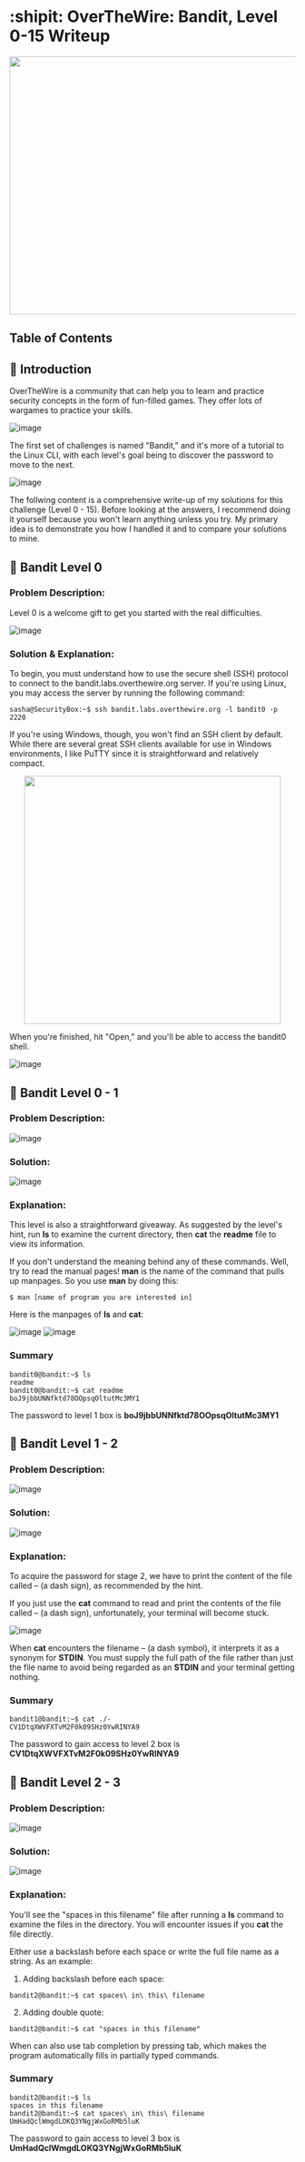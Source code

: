 # :shipit: OverTheWire: Bandit, Level 0-15 Writeup

<p align="center">
  <img width="833" height="455" src="https://user-images.githubusercontent.com/84661482/132093151-7b225882-2b7c-4973-8150-4df05617ea59.png">
</p>

## Table of Contents


## :open_book: Introduction

OverTheWire is a community that can help you to learn and practice security concepts in the form of fun-filled games. They offer lots of wargames to practice your skills.

![image](https://user-images.githubusercontent.com/84661482/132092828-c917b13e-0df0-4052-b7a7-a7a9d7162d8f.png)

The first set of challenges is named "Bandit," and it's more of a tutorial to the Linux CLI, with each level's goal being to discover the password to move to the next. 

![image](https://user-images.githubusercontent.com/84661482/132092898-322b815b-674e-4dd7-a457-e824d910ae43.png)

The follwing content is a comprehensive write-up of my solutions for this challenge (Level 0 - 15). Before looking at the answers, I recommend doing it yourself because you won't learn anything unless you try. My primary idea is to demonstrate you how I handled it and to compare your solutions to mine. 

## :triangular_flag_on_post: Bandit Level 0

### Problem Description:
Level 0 is a welcome gift to get you started with the real difficulties. 

![image](https://user-images.githubusercontent.com/84661482/132093444-428e2ad1-dba7-44ac-be13-ae2561b4ee94.png)

### Solution & Explanation:
To begin, you must understand how to use the secure shell (SSH) protocol to connect to the bandit.labs.overthewire.org server. If you're using Linux, you may access the server by running the following command: 

```
sasha@SecurityBox:~$ ssh bandit.labs.overthewire.org -l bandit0 -p 2220
```
If you're using Windows, though, you won't find an SSH client by default. While there are several great SSH clients available for use in Windows environments, I like PuTTY since it is straightforward and relatively compact. 

<p align="center">
  <img width="452" height="437" src="https://user-images.githubusercontent.com/84661482/132094175-36de91a1-df1b-413f-af47-54a7e660dcc5.png">
</p>

When you're finished, hit "Open," and you'll be able to access the bandit0 shell. 

![image](https://user-images.githubusercontent.com/84661482/132094368-4fb40674-9827-4514-ad0c-2d2dabbb62c6.png)

## :triangular_flag_on_post: Bandit Level 0 - 1

### Problem Description:
![image](https://user-images.githubusercontent.com/84661482/132094626-39a1e512-5658-4feb-bd4f-187f34b17514.png)

### Solution:
![image](https://user-images.githubusercontent.com/84661482/132095287-b57a70c6-9da9-49d7-b866-5fdc4bb5535c.png)

### Explanation:
This level is also a straightforward giveaway. As suggested by the level's hint, run **ls** to examine the current directory, then **cat** the **readme** file to view its information. 

If you don't understand the meaning behind any of these commands. Well, try to read the manual pages! **man** is the name of the command that pulls up manpages. So you use **man** by doing this:

```
$ man [name of program you are interested in]
```
Here is the manpages of **ls** and **cat**:

![image](https://user-images.githubusercontent.com/84661482/132094920-0aff3cb2-39e4-4e06-8574-6f2fc68ceef1.png)
![image](https://user-images.githubusercontent.com/84661482/132094944-74dbbc26-2820-4743-8860-a39e2ac2a0c6.png)

### Summary
```
bandit0@bandit:~$ ls
readme
bandit0@bandit:~$ cat readme 
boJ9jbbUNNfktd78OOpsqOltutMc3MY1
 ```
The password to level 1 box is **boJ9jbbUNNfktd78OOpsqOltutMc3MY1**

## :triangular_flag_on_post: Bandit Level 1 - 2

### Problem Description:
![image](https://user-images.githubusercontent.com/84661482/132095632-36c26f4f-fb81-4d88-b24e-a99d61969ad7.png)

### Solution:
![image](https://user-images.githubusercontent.com/84661482/132095451-5e70e4bb-ee33-4120-b751-61495d4f9a88.png)

### Explanation:
To acquire the password for stage 2, we have to print the content of the file called – (a dash sign), as recommended by the hint.

If you just use the **cat** command to read and print the contents of the file called – (a dash sign), unfortunately, your terminal will become stuck. 

![image](https://user-images.githubusercontent.com/84661482/132095836-3a04ea80-ed4a-4e20-b2b6-a7a0bd326dc3.png)

When **cat** encounters the filename – (a dash symbol), it interprets it as a synonym for **STDIN**. You must supply the full path of the file rather than just the file name to avoid being regarded as an **STDIN** and your terminal getting nothing. 

### Summary
```
bandit1@bandit:~$ cat ./-
CV1DtqXWVFXTvM2F0k09SHz0YwRINYA9
```
The password to gain access to level 2 box is **CV1DtqXWVFXTvM2F0k09SHz0YwRINYA9**

## :triangular_flag_on_post: Bandit Level 2 - 3

### Problem Description:
![image](https://user-images.githubusercontent.com/84661482/132096087-ff16cc31-aa39-4460-8923-a2ef74034e4f.png)

### Solution:
![image](https://user-images.githubusercontent.com/84661482/132096150-93de2a1d-86a4-44c0-949c-fb5989953c43.png)

### Explanation:
You'll see the "spaces in this filename" file after running a **ls** command to examine the files in the directory. You will encounter issues if you **cat** the file directly.

Either use a backslash before each space or write the full file name as a string. As an example: 
1. Adding backslash before each space:    
```
bandit2@bandit:~$ cat spaces\ in\ this\ filename
```
2. Adding double quote:
```
bandit2@bandit:~$ cat "spaces in this filename"
```
When can also use tab completion by pressing tab, which makes the program automatically fills in partially typed commands. 

### Summary
```
bandit2@bandit:~$ ls 
spaces in this filename
bandit2@bandit:~$ cat spaces\ in\ this\ filename 
UmHadQclWmgdLOKQ3YNgjWxGoRMb5luK
```
The password to gain access to level 3 box is **UmHadQclWmgdLOKQ3YNgjWxGoRMb5luK**


